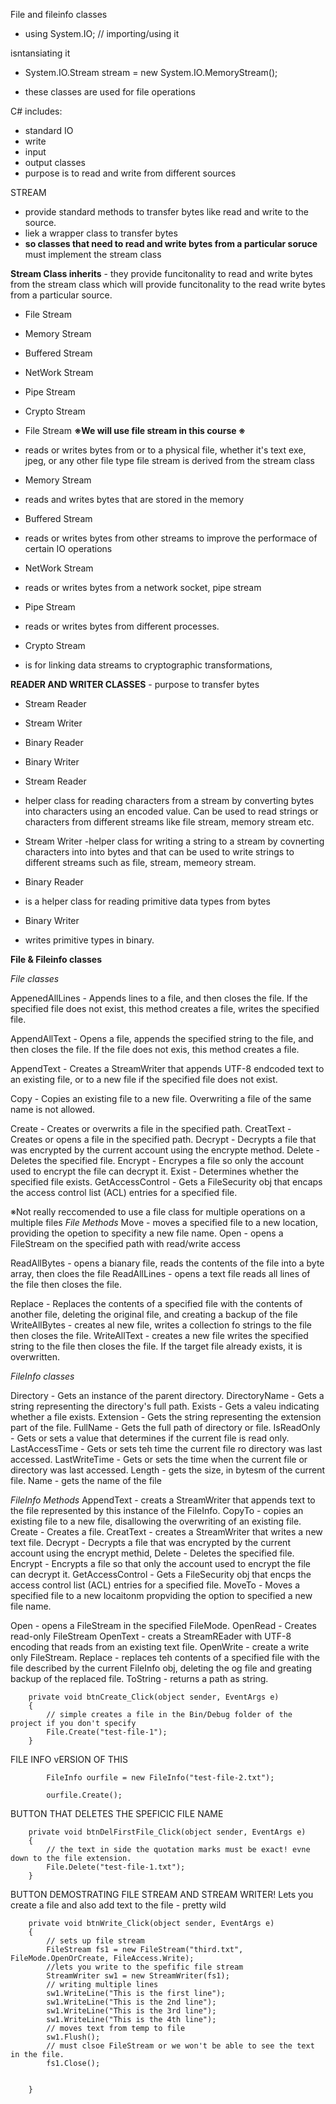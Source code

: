 File and fileinfo classes

- using System.IO; // importing/using it

isntansiating it 
- System.IO.Stream stream = new System.IO.MemoryStream();


- these classes are used for file operations



C# includes:
- standard IO
- write
- input 
- output classes
- purpose is to read and write from different sources 

STREAM
- provide standard methods to transfer bytes like read and write to the source. 
- liek a wrapper class to transfer bytes 
- **so classes that need to read and write bytes from a particular soruce** must implement the stream class


**Stream Class inherits** - they provide funcitonality to read and write bytes from the stream class
                            which will provide funcitonality to the read write bytes from a particular
                            source.

- File Stream
- Memory Stream
- Buffered Stream
- NetWork Stream
- Pipe Stream 
- Crypto Stream 




- File Stream **※We will use file stream in this course ※**
 - reads or writes bytes from or to a physical file, whether it's text exe, jpeg, or any other
   file type file stream is derived from the stream class 


- Memory Stream
 - reads and writes bytes that are stored in the memory 


- Buffered Stream
 - reads or writes bytes from other streams to improve the performace of certain IO operations


- NetWork Stream
 - reads or writes bytes from a network socket, pipe stream 


- Pipe Stream 
 - reads or writes bytes from different processes.


- Crypto Stream 
 - is for linking data streams to cryptographic transformations, 
   



**READER AND WRITER CLASSES** - purpose to transfer bytes

- Stream Reader
- Stream Writer 
- Binary Reader
- Binary Writer 



- Stream Reader
 - helper class for reading characters from a stream by converting bytes into characters
   using an encoded value.
   Can be used to read strings or characters from different streams like file stream, memory stream
   etc.


- Stream Writer 
  -helper class for writing a string to a stream by covnerting characters into
   into bytes and that can be used to write strings to different streams such as file,
   stream, memeory stream. 


- Binary Reader
 - is a helper class for reading primitive data types from bytes



- Binary Writer 
 - writes primitive types in binary.




 **File & Fileinfo classes**

*File classes*

 AppenedAllLines - Appends lines to a file, and then closes the file.
                   If the specified file does not exist, this method
                   creates a file, writes the specified file.

AppendAllText - Opens a file, appends the specified string to the file, 
                and then closes the file. If the file does not exis, 
                this method creates a file.

AppendText - Creates a StreamWriter that appends UTF-8 endcoded text to an existing file, 
             or to a new file if the specified file does not exist.

Copy - Copies an existing file to a new file. Overwriting a file
       of the same name is not allowed.

Create - Creates or overwrits a file in the specified path.
CreatText - Creates or opens a file in the specified path.
Decrypt - Decrypts a file that was encrypted by the current account using the encrypte method.
Delete - Deletes the specified file.
Encrypt - Encrypes a file so only the account used to encrypt the file can decrypt it.
Exist - Determines whether the specified file exists.
GetAccessControl - Gets a FileSecurity obj that encaps the access control list (ACL) entries
                   for a specified file.


※Not really reccomended to use a file class for multiple operations on a multiple files 
*File Methods*
Move - moves a specified file to a new location, providing the opetion to specifity a new file name.
Open - opens a FileStream on the specified path with read/write access

ReadAllBytes - opens a bianary file, reads the contents of the file into a byte array, then cloes the file
ReadAllLines - opens a text file reads all lines of the file then closes the file.

Replace - Replaces the contents of a specified file with the contents of another file, 
          deleting the original file, and creating a backup of the file
WriteAllBytes - creates al new file, writes a collection fo strings to the file then closes the file.
WriteAllText - creates a new file writes the specified string to the file then closes the file.
               If the target file already exists, it is overwritten.


*FileInfo classes*

Directory - Gets an instance of the parent directory.
DirectoryName - Gets a string representing the directory's full path.
Exists - Gets a valeu indicating whether a file exists.
Extension - Gets the string representing the extension part of the file.
FullName - Gets the full path of directory or file.
IsReadOnly - Gets or sets a value that determines if the current file is read only.
LastAccessTime - Gets or sets teh time the current file ro directory was last accessed.
LastWriteTime - Gets or sets the time when the current file or directory was last accessed.
Length - gets the size, in bytesm of the current file.
Name - gets the name of the file

*FileInfo Methods*
AppendText - creats a StreamWriter that appends text to the file represented by this instance of the FileInfo.
CopyTo - copies an existing file to a new file, disallowing the overwriting of an existing file.
Create - Creates a file.
CreatText - creates a StreamWriter that writes a new text file.
Decrypt - Decrypts a file that was encrypted by the current account using the encrypt methid,
Delete - Deletes the specified file.
Encrypt - Encrypts a file so that only the account used to encrypt the file can decrypt it.
GetAccessControl - Gets a FileSecurity obj that encps the access control list (ACL) entries for a specified file.
MoveTo - Moves a specified file to a new locaitonm propviding the option to specified a new file name.

Open - opens a FileStream in the specified FileMode.
OpenRead - Creates read-only FileStream
OpenText - creats a StreamREader with UTF-8 encoding that reads from an existing text file.
OpenWrite - create a write only FileStream.
Replace - replaces teh contents of a specified file with the file described by the current FileInfo obj,
          deleting the og file and greating backup of the replaced file.
ToString - returns a path as string.





		private void btnCreate_Click(object sender, EventArgs e)
		{
			// simple creates a file in the Bin/Debug folder of the project if you don't specify
			File.Create("test-file-1");
		}


FILE INFO vERSION OF THIS

			FileInfo ourfile = new FileInfo("test-file-2.txt");

			ourfile.Create();




BUTTON THAT DELETES THE SPEFICIC FILE NAME

		private void btnDelFirstFile_Click(object sender, EventArgs e)
		{
			// the text in side the quotation marks must be exact! evne down to the file extension.
			File.Delete("test-file-1.txt");
		}


BUTTON DEMOSTRATING FILE STREAM AND STREAM WRITER!
Lets you create a file and also add text to the file - pretty wild 

		private void btnWrite_Click(object sender, EventArgs e)
		{
			// sets up file stream
			FileStream fs1 = new FileStream("third.txt", FileMode.OpenOrCreate, FileAccess.Write);
			//lets you write to the spefific file stream
			StreamWriter sw1 = new StreamWriter(fs1);
			// writing multiple lines
			sw1.WriteLine("This is the first line");
			sw1.WriteLine("This is the 2nd line");
			sw1.WriteLine("This is the 3rd line");
			sw1.WriteLine("This is the 4th line");
			// moves text from temp to file
			sw1.Flush();
			// must clsoe FileStream or we won't be able to see the text in the file.
			fs1.Close();


		}